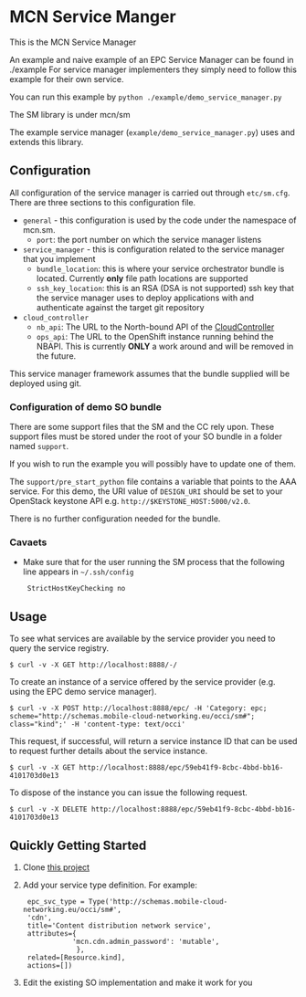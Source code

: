 # MCN Service Manger

This is the MCN Service Manager

An example and naive example of an EPC Service Manager can be found in ./example
For service manager implementers they simply need to follow this example for their own service.

You can run this example by `python ./example/demo_service_manager.py`

The SM library is under mcn/sm

The example service manager (`example/demo_service_manager.py`) uses and extends this library.

## Configuration

All configuration of the service manager is carried out through `etc/sm.cfg`. There are three sections to this
configuration file.

 * `general` - this configuration is used by the code under the namespace of mcn.sm.
   * `port`: the port number on which the service manager listens
 * `service_manager` - this is configuration related to the service manager that you implement
   * `bundle_location`: this is where your service orchestrator bundle is located. Currently **only** file path locations are supported
   * `ssh_key_location`: this is an RSA (DSA is not supported) ssh key that the service manager uses to deploy applications with and authenticate against the target git repository
 * `cloud_controller`
   * `nb_api`: The URL to the North-bound API of the [CloudController](https://git.mobile-cloud-networking.eu/cloudcontroller/mcn_cc_api)
   * `ops_api`: The URL to the OpenShift instance running behind the NBAPI. This is currently **ONLY** a work around and will be removed in the future.

This service manager framework assumes that the bundle supplied will be deployed using git.

### Configuration of demo SO bundle

There are some support files that the SM and the CC rely upon. These support files must be stored under the root of
your SO bundle in a folder named `support`.

If you wish to run the example you will possibly have to update one of them.

The `support/pre_start_python` file contains a variable that points to the AAA service. For this demo, the URI value of
`DESIGN_URI` should be set to your OpenStack keystone API e.g. `http://$KEYSTONE_HOST:5000/v2.0`.

There is no further configuration needed for the bundle.

### Cavaets

 * Make sure that for the user running the SM process that the following line appears in `~/.ssh/config`

        StrictHostKeyChecking no

## Usage

To see what services are available by the service provider you need to query the service registry.

    $ curl -v -X GET http://localhost:8888/-/

To create an instance of a service offered by the service provider (e.g. using the EPC demo service manager).

    $ curl -v -X POST http://localhost:8888/epc/ -H 'Category: epc; scheme="http://schemas.mobile-cloud-networking.eu/occi/sm#"; class="kind";' -H 'content-type: text/occi'

This request, if successful, will return a service instance ID that can be used to request further details about the
service instance.

    $ curl -v -X GET http://localhost:8888/epc/59eb41f9-8cbc-4bbd-bb16-4101703d0e13

To dispose of the instance you can issue the following request.

    $ curl -v -X DELETE http://localhost:8888/epc/59eb41f9-8cbc-4bbd-bb16-4101703d0e13

## Quickly Getting Started

1. Clone [this project](https://git.mobile-cloud-networking.eu/cloudcontroller/mcn_sm)

2. Add your service type definition. For example:

        epc_svc_type = Type('http://schemas.mobile-cloud-networking.eu/occi/sm#', 
        'cdn',
        title='Content distribution network service',
        attributes={
                   'mcn.cdn.admin_password': 'mutable',
                    },
        related=[Resource.kind],
        actions=[])

3. Edit the existing SO implementation and make it work for you